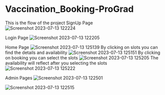 # Vaccination_Booking-ProGrad
This is the flow of the project
SignUp Page
![Screenshot 2023-07-13 122224](https://github.com/vijayantony-web/Vaccination_Booking-ProGrad/assets/82152995/9bb43921-2ea9-4a0b-811b-77220fb92206)

Login Page
![Screenshot 2023-07-13 122205](https://github.com/vijayantony-web/Vaccination_Booking-ProGrad/assets/82152995/6791a243-a186-4adc-94a5-9f9d82cf9b41)

Home Page
![Screenshot 2023-07-13 125139](https://github.com/vijayantony-web/Vaccination_Booking-ProGrad/assets/82152995/291b37ca-ac34-40e3-a565-15a4bb9e65cb)
By clicking on slots you can find the details and availability
![Screenshot 2023-07-13 125151](https://github.com/vijayantony-web/Vaccination_Booking-ProGrad/assets/82152995/f6876351-4e20-4586-9243-3077fbcc044b)
By clicking on booking you can select the slots
![Screenshot 2023-07-13 125205](https://github.com/vijayantony-web/Vaccination_Booking-ProGrad/assets/82152995/4179c99e-90a4-4639-a880-ec7025ab8c66)
The availability will reflect after you selecting the slots
![Screenshot 2023-07-13 125222](https://github.com/vijayantony-web/Vaccination_Booking-ProGrad/assets/82152995/7804b47a-4fcb-4e5e-8484-68a19d7278b6)

Admin Pages
![Screenshot 2023-07-13 122501](https://github.com/vijayantony-web/Vaccination_Booking-ProGrad/assets/82152995/14e6bb7f-d7c5-451e-96e7-3ca25aae4ec1)

![Screenshot 2023-07-13 122515](https://github.com/vijayantony-web/Vaccination_Booking-ProGrad/assets/82152995/86c22960-3e51-4ce8-9c86-e86916b4623c)
